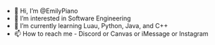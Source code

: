 - 👋 Hi, I’m @EmilyPiano
- 👀 I’m interested in Software Engineering
- 🌱 I’m currently learning Luau, Python, Java, and C++
- 📫 How to reach me - Discord or Canvas or iMessage or Instagram

